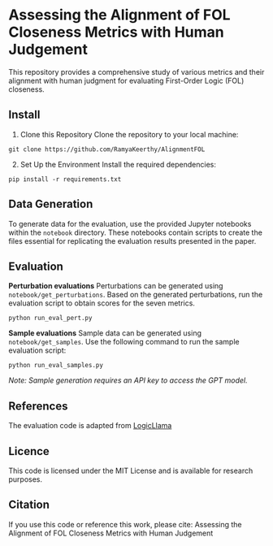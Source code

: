 # Assessing the Alignment of FOL Closeness Metrics with Human Judgement

This repository provides a comprehensive study of various metrics and their alignment with human judgment for evaluating First-Order Logic (FOL) closeness.

## Install

1. Clone this Repository
Clone the repository to your local machine:
```commandline
git clone https://github.com/RamyaKeerthy/AlignmentFOL
```

2. Set Up the Environment
Install the required dependencies:
```
pip install -r requirements.txt
```

## Data Generation
To generate data for the evaluation, use the provided Jupyter notebooks within the `notebook` directory. These notebooks contain scripts to create the files essential for replicating the evaluation results presented in the paper.

## Evaluation 
**Perturbation evaluations**
Perturbations can be generated using `notebook/get_perturbations`. Based on the generated perturbations, run the evaluation script to obtain scores for the seven metrics.
```
python run_eval_pert.py
```
**Sample evaluations**
Sample data can be generated using `notebook/get_samples`. Use the following command to run the sample evaluation script:
```
python run_eval_samples.py
```
*Note: Sample generation requires an API key to access the GPT model.*

## References
The evaluation code is adapted from [LogicLlama](https://github.com/gblackout/LogicLLaMA.git)

## Licence
This code is licensed under the MIT License and is available for research purposes.

## Citation
If you use this code or reference this work, please cite:
Assessing the Alignment of FOL Closeness Metrics with Human Judgement
